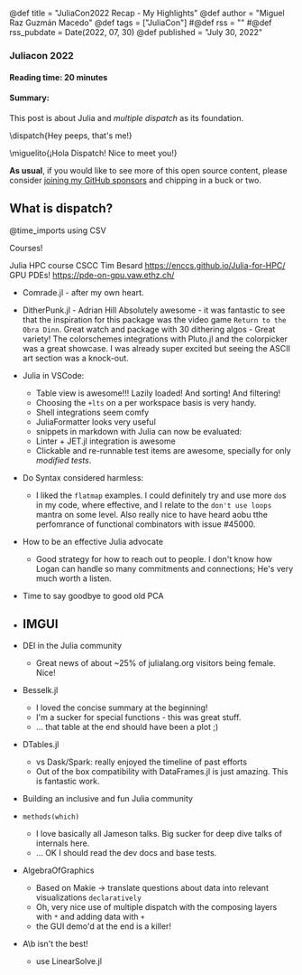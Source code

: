 @def title = "JuliaCon2022 Recap - My Highlights"
@def author = "Miguel Raz Guzmán Macedo"
@def tags = ["JuliaCon"]
#@def rss = ""
#@def rss_pubdate = Date(2022, 07, 30)
@def published = "July 30, 2022"


### Juliacon 2022

#### Reading time: 20 minutes
#### Summary:

This post is about Julia and *multiple dispatch* as its foundation.

\dispatch{Hey peeps, that's me!}

\miguelito{¡Hola Dispatch! Nice to meet you!}

**As usual**, if you would like to see more of this open source content, please consider [joining my GitHub sponsors](https://www.github.com/miguelraz/sponsors) and chipping in a buck or two.

## What is dispatch?

@time_imports using CSV

Courses!

Julia HPC course CSCC Tim Besard
https://enccs.github.io/Julia-for-HPC/
GPU PDEs!
https://pde-on-gpu.vaw.ethz.ch/

* Comrade.jl - after my own heart.

* DitherPunk.jl - Adrian Hill
Absolutely awesome - it was fantastic to see that the inspiration for this package was the video game `Return to the Obra Dinn`. Great watch and package with 30 dithering algos - Great variety!
The colorschemes integrations with Pluto.jl and the colorpicker was a great showcase.
I was already super excited but seeing the ASCII art section was a knock-out.

* Julia in VSCode:
    - Table view is awesome!!! Lazily loaded! And sorting! And filtering!
    - Choosing the `+lts` on a per workspace basis is very handy.
    - Shell integrations seem comfy
    - JuliaFormatter looks very useful
    - snippets in markdown with Julia can now be evaluated:
    - Linter + JET.jl integration is awesome
    - Clickable and re-runnable test items are awesome, specially for only *modified tests*.

* Do Syntax considered harmless:
    - I liked the `flatmap` examples. I could definitely try and use more `do`s in my code, where effective, and I relate to the `don't use loops` mantra on some level. Also really nice to have heard aobu tthe perfomrance of functional combinators with issue #45000.

* How to be an effective Julia advocate
    - Good strategy for how to reach out to people. I don't know how Logan can handle so  many commitments and connections; He's very much worth a listen.

* Time to say goodbye to good old PCA

* IMGUI
    -

* DEI in the Julia community
    - Great news of about ~25% of julialang.org visitors being female. Nice!

* Besselk.jl
    - I loved the concise summary at the beginning!
    - I'm a sucker for special functions - this was great stuff.
    - ... that table at the end should have been a plot ;)

* DTables.jl
    * vs Dask/Spark: really enjoyed the timeline of past efforts 
    * Out of the box compatibility with DataFrames.jl is just amazing. This is fantastic work.

* Building an inclusive and fun Julia community
    
* `methods(which)`
    - I love basically all Jameson talks. Big sucker for deep dive talks of internals here.
    - ... OK I should read the dev docs and base tests.
* AlgebraOfGraphics
    - Based on Makie -> translate questions about data into relevant visualizations `declaratively`
    - Oh, very nice use of multiple dispatch with the composing layers with `*` and adding data with `+`
    - the GUI demo'd at the end is a killer!
* A\b isn't the best!
    - use LinearSolve.jl 



